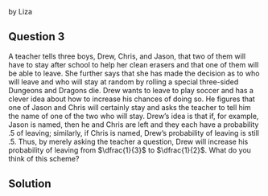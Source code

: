 by Liza

## Question 3
A teacher tells three boys, Drew, Chris, and Jason, that two of them will have
to stay after school to help her clean erasers and that one of them will be able to
leave. She further says that she has made the decision as to who will leave and who
will stay at random by rolling a special three-sided Dungeons and Dragons die.
Drew wants to leave to play soccer and has a clever idea about how to increase his
chances of doing so. He figures that one of Jason and Chris will certainly stay and
asks the teacher to tell him the name of one of the two who will stay. Drew’s idea
is that if, for example, Jason is named, then he and Chris are left and they each
have a probability .5 of leaving; similarly, if Chris is named, Drew’s probability
of leaving is still .5. Thus, by merely asking the teacher a question, Drew will
increase his probability of leaving from $\dfrac{1}{3}$ to $\dfrac{1}{2}$. What do you think of this scheme?

## Solution
